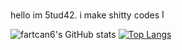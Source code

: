hello im 5tud42. i make shitty codes <img src="https://github.com/fartcan6/fartcan6/assets/121769974/a6a400fb-e92a-4101-a6b4-809dc562e432" alt="Image" width="15">


![fartcan6's GitHub stats](https://readme-stats.jonas-bernard.dev/api?username=fartcan6&layout=compact&title_color=FFF&text_color=FFF&icon_color=FFF&bg_color=161b22&hide_border=true)               [![Top Langs](https://github-readme-stats.vercel.app/api/top-langs/?username=fartcan6&show_icons=true&theme=dark)](https://github.com/anuraghazra/github-readme-stats)
